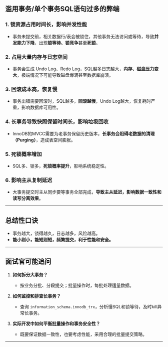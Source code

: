 ## 滥用事务/单个事务SQL语句过多的弊端

### 1. 锁资源占用时间长，影响并发性能
- 事务未提交前，相关数据行/表会被锁住，其他事务无法访问或等待，导致**并发能力下降**，出现**锁等待、锁竞争**甚至**死锁**。

### 2. 占用大量内存与日志空间
- 事务会生成 Undo Log、Redo Log，SQL越多日志越大，**内存、磁盘压力变大**，极端情况下可能导致磁盘爆满甚至数据库崩溃。

### 3. 回滚成本高，恢复慢
- 事务出错需要回滚时，SQL越多，**回滚越慢**，Undo Log越大，恢复耗时严重，影响数据库可用性。

### 4. 长事务导致快照保留时间长，影响垃圾回收
- InnoDB的MVCC需要为老事务保留历史版本，**长事务会阻碍老数据的清理（Purging）**，造成表空间膨胀。

### 5. 死锁概率增加
- SQL多、锁多，**死锁概率提升**，影响系统稳定性。

### 6. 影响主从复制延迟
- 大事务提交时主从同步要等事务全部完成，**导致主从延迟，影响数据一致性和读写分离效果**。

---

## 总结性口诀

- 事务越大，锁得越久，日志越多，风险越高。
- **能小则小，能短则短，频繁提交，利于性能和安全。**

---

## 面试官可能追问

1. **如何拆分大事务？**
   - 按业务分批、分段提交；批量操作时，每批处理适量数据。

2. **如何监控和排查长事务？**
   - 查询 `information_schema.innodb_trx`，分析慢SQL和锁等待，及时kill异常长事务。

3. **实际开发中如何平衡批量操作和事务安全性？**
   - 既要保证数据一致性，也要考虑性能，采用合理的批量提交策略。

---